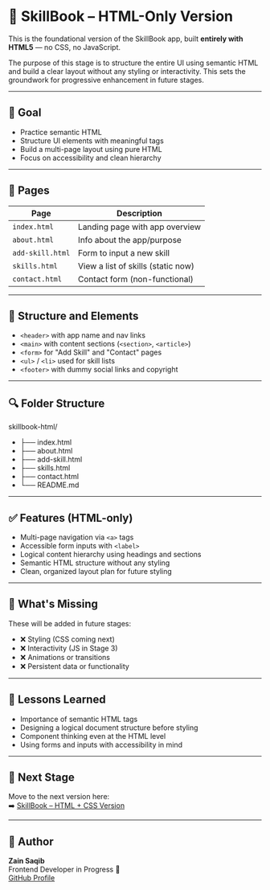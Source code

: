 # 📘 SkillBook – HTML-Only Version

This is the foundational version of the SkillBook app, built **entirely with HTML5** — no CSS, no JavaScript.

The purpose of this stage is to structure the entire UI using semantic HTML and build a clear layout without any styling or interactivity. This sets the groundwork for progressive enhancement in future stages.

---

## 🎯 Goal

- Practice semantic HTML
- Structure UI elements with meaningful tags
- Build a multi-page layout using pure HTML
- Focus on accessibility and clean hierarchy

---

## 📄 Pages

| Page             | Description                        |
|------------------|------------------------------------|
| `index.html`     | Landing page with app overview     |
| `about.html`     | Info about the app/purpose         |
| `add-skill.html` | Form to input a new skill          |
| `skills.html`    | View a list of skills (static now) |
| `contact.html`   | Contact form (non-functional)      |

---

## 🧱 Structure and Elements

- `<header>` with app name and nav links
- `<main>` with content sections (`<section>`, `<article>`)
- `<form>` for "Add Skill" and "Contact" pages
- `<ul>` / `<li>` used for skill lists
- `<footer>` with dummy social links and copyright

---

## 🔍 Folder Structure

skillbook-html/
- ├── index.html
- ├── about.html
- ├── add-skill.html
- ├── skills.html
- ├── contact.html
- └── README.md


---

## ✅ Features (HTML-only)

- Multi-page navigation via `<a>` tags
- Accessible form inputs with `<label>`
- Logical content hierarchy using headings and sections
- Semantic HTML structure without any styling
- Clean, organized layout plan for future styling

---

## 🚫 What's Missing

These will be added in future stages:

- ❌ Styling (CSS coming next)
- ❌ Interactivity (JS in Stage 3)
- ❌ Animations or transitions
- ❌ Persistent data or functionality

---

## 🧠 Lessons Learned

- Importance of semantic HTML tags
- Designing a logical document structure before styling
- Component thinking even at the HTML level
- Using forms and inputs with accessibility in mind

---

## 📅 Next Stage

Move to the next version here:  
➡️ [SkillBook – HTML + CSS Version](https://github.com/Xain1501/skillbook-html-css)

---

## 💬 Author

**Zain Saqib**  
Frontend Developer in Progress 🚀  
[GitHub Profile](https://github.com/Xain1501)

